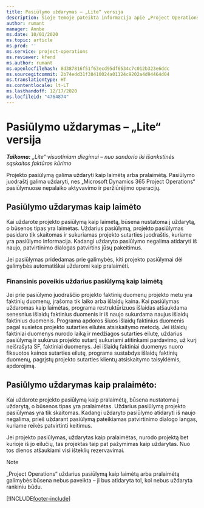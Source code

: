 ```yaml
---
title: Pasiūlymo uždarymas – „Lite“ versija
description: Šioje temoje pateikta informacija apie „Project Operations“ pasiūlymo uždarymą.
author: rumant
manager: Annbe
ms.date: 10/01/2020
ms.topic: article
ms.prod: ''
ms.service: project-operations
ms.reviewer: kfend
ms.author: rumant
ms.openlocfilehash: 8d387816f51f63ecd95df6534c7c012b323e6ddc
ms.sourcegitcommit: 2b74edd31f38410024a01124c9202a4d94464d04
ms.translationtype: HT
ms.contentlocale: lt-LT
ms.lasthandoff: 12/17/2020
ms.locfileid: "4764874"
---
```

# <a name="close-a-quote---lite"></a>Pasiūlymo uždarymas – „Lite“ versija

_**Taikoma:** „Lite“ visuotiniam diegimui – nuo sandorio iki išankstinės sąskaitos faktūros kūrimo_

Projekto pasiūlymą galima uždaryti kaip laimėtą arba pralaimėtą. Pasiūlymo juodraštį galima uždaryti, nes „Microsoft Dynamics 365 Project Operations“ pasiūlymuose nepalaiko aktyvavimo ir peržiūrėjimo operacijų.

## <a name="close-a-quote-as-won"></a>Pasiūlymo uždarymas kaip laimėto

Kai uždarote projekto pasiūlymą kaip laimėtą, būsena nustatoma į uždarytą, o būsenos tipas yra laimėtas. Uždarius pasiūlymą, projekto pasiūlymas pasidaro tik skaitomas ir sukuriamas projekto sutarties juodraštis, kuriame yra pasiūlymo informacija. Kadangi uždaryto pasiūlymo negalima atidaryti iš naujo, patvirtinimo dialogas patvirtins jūsų pakeitimus.

Jei pasiūlymas pridedamas prie galimybės, kiti projekto pasiūlymai dėl galimybės automatiškai uždaromi kaip pralaimėti.

### <a name="financial-impact-of-closing-a-quote-as-won"></a>Finansinis poveikis uždarius pasiūlymą kaip laimėtą

Jei prie pasiūlymo juodraščio projekto faktinių duomenų projekto metu yra faktinių duomenų, įrašoma tik laiko arba išlaidų kaina. Kai pasiūlymas uždaromas kaip laimėtas, programa restruktūrizuos išlaidas atšaukdama senesnius išlaidų faktinius duomenis ir iš naujo sukurdama naujus išlaidų faktinius duomenis. Programa apdoros šiuos išlaidų faktinius duomenis pagal susietos projekto sutarties eilutės atsiskaitymo metodą. Jei išlaidų faktiniai duomenys nurodo laiką ir medžiagos sutarties eilutę, uždarius pasiūlymą ir sukūrus projekto sutartį sukuriami atitinkami pardavimo, už kurį neišrašyta SF, faktiniai duomenys. Jei išlaidų faktiniai duomenys nuoro fiksuotos kainos sutarties eilutę, programa sustabdys išlaidų faktinių duomenų, pagrįstų projekto sutarties klientų atsiskaitymo taisyklėmis, apdorojimą.

## <a name="closing-a-quote-as-lost"></a>Pasiūlymo uždarymas kaip pralaimėto:

Kai uždarote projekto pasiūlymą kaip pralaimėtą, būsena nustatoma į uždarytą, o būsenos tipas yra pralaimėtas. Uždarius pasiūlymą projekto pasiūlymas yra tik skaitomas. Kadangi uždaryto pasiūlymo atidaryti iš naujo negalima, prieš uždarant pasiūlymą pateikiamas patvirtinimo dialogo langas, kuriame reikės patvirtinti keitimus.

Jei projekto pasiūlymas, uždarytas kaip pralaimėtas, nurodo projektą bet kurioje iš jo eilučių, tas projektas taip pat pažymimas kaip uždarytas. Nuo tos dienos atšaukiami visi išteklių rezervavimai.

> [!NOTE]
> „Project Operations“ uždarius pasiūlymą kaip laimėtą arba pralaimėtą galimybės būsena nebus paveikta – ji bus atidaryta tol, kol nebus uždaryta rankiniu būdu.


[!INCLUDE[footer-include](../../includes/footer-banner.md)]